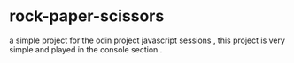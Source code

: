 # rock-paper-scissors
a simple project for the odin project javascript sessions , this project is very simple and played in the console section .
